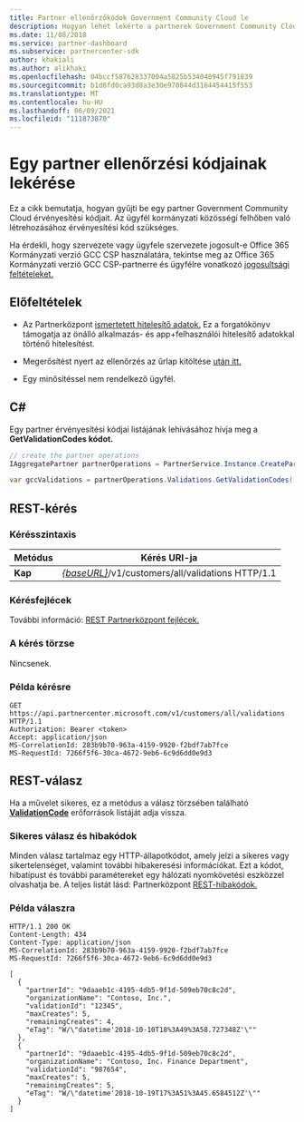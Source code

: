 ```yaml
---
title: Partner ellenőrzőkódok Government Community Cloud le
description: Hogyan lehet lekérte a partnerek Government Community Cloud ellenőrző kódjait.
ms.date: 11/08/2018
ms.service: partner-dashboard
ms.subservice: partnercenter-sdk
author: khakiali
ms.author: alikhaki
ms.openlocfilehash: 04bccf587628337004a5825b534048945f791839
ms.sourcegitcommit: b1d6fd0ca93d8a3e30e970844d3164454415f553
ms.translationtype: MT
ms.contentlocale: hu-HU
ms.lasthandoff: 06/09/2021
ms.locfileid: "111873870"
---
```

# <a name="get-a-partners-validation-codes"></a>Egy partner ellenőrzési kódjainak lekérése

Ez a cikk bemutatja, hogyan gyűjti be egy partner Government Community Cloud érvényesítési kódjait. Az ügyfél kormányzati közösségi felhőben való létrehozásához érvényesítési kód szükséges.

Ha érdekli, hogy szervezete vagy ügyfele szervezete jogosult-e Office 365 Kormányzati verzió GCC CSP használatára, tekintse meg az Office 365 Kormányzati verzió GCC CSP-partnerre és ügyfélre vonatkozó [jogosultsági feltételeket.](/partner-center/csp-gcc-validate)

## <a name="prerequisites"></a>Előfeltételek

- Az Partnerközpont [ismertetett hitelesítő adatok.](partner-center-authentication.md) Ez a forgatókönyv támogatja az önálló alkalmazás- és app+felhasználói hitelesítő adatokkal történő hitelesítést.

- Megerősítést nyert az ellenőrzés az űrlap kitöltése [után itt.](https://products.office.com/government/eligibility-validation?ReqType=CSPPartner)

- Egy minősítéssel nem rendelkező ügyfél.

## <a name="c"></a>C\#

Egy partner érvényesítési kódjai listájának lehívásához hívja meg a **GetValidationCodes kódot.**

``` csharp
// create the partner operations
IAggregatePartner partnerOperations = PartnerService.Instance.CreatePartnerOperations(credentials);

var gccValidations = partnerOperations.Validations.GetValidationCodes();
```

## <a name="rest-request"></a>REST-kérés

### <a name="request-syntax"></a>Kérésszintaxis

| Metódus  | Kérés URI-ja                                                                                          |
|---------|------------------------------------------------------------------------------------------------------|
| **Kap** | [*{baseURL}*](partner-center-rest-urls.md)/v1/customers/all/validations HTTP/1.1 |

### <a name="request-headers"></a>Kérésfejlécek

További információ: [REST Partnerközpont fejlécek.](headers.md)

### <a name="request-body"></a>A kérés törzse

Nincsenek.

### <a name="request-example"></a>Példa kérésre

```http
GET https://api.partnercenter.microsoft.com/v1/customers/all/validations HTTP/1.1
Authorization: Bearer <token>
Accept: application/json
MS-CorrelationId: 283b9b70-963a-4159-9920-f2bdf7ab7fce
MS-RequestId: 7266f5f6-30ca-4672-9eb6-6c9d6dd0e9d3
```

## <a name="rest-response"></a>REST-válasz

Ha a művelet sikeres, ez a metódus a válasz törzsében található [**ValidationCode**](utility-resources.md#validationcode) erőforrások listáját adja vissza.

### <a name="response-success-and-error-codes"></a>Sikeres válasz és hibakódok

Minden válasz tartalmaz egy HTTP-állapotkódot, amely jelzi a sikeres vagy sikertelenséget, valamint további hibakeresési információkat. Ezt a kódot, hibatípust és további paramétereket egy hálózati nyomkövetési eszközzel olvashatja be. A teljes listát lásd: Partnerközpont [REST-hibakódok.](error-codes.md)

### <a name="response-example"></a>Példa válaszra

```http
HTTP/1.1 200 OK
Content-Length: 434
Content-Type: application/json
MS-CorrelationId: 283b9b70-963a-4159-9920-f2bdf7ab7fce
MS-RequestId: 7266f5f6-30ca-4672-9eb6-6c9d6dd0e9d3

[
  {
    "partnerId": "9daaeb1c-4195-4db5-9f1d-509eb70c8c2d",
    "organizationName": "Contoso, Inc.",
    "validationId": "12345",
    "maxCreates": 5,
    "remainingCreates": 4,
    "eTag": "W/\"datetime'2018-10-10T18%3A49%3A58.727348Z'\""
  },
  {
    "partnerId": "9daaeb1c-4195-4db5-9f1d-509eb70c8c2d",
    "organizationName": "Contoso, Inc. Finance Department",
    "validationId": "987654",
    "maxCreates": 5,
    "remainingCreates": 5,
    "eTag": "W/\"datetime'2018-10-19T17%3A51%3A45.6584512Z'\""
  }
]
```
